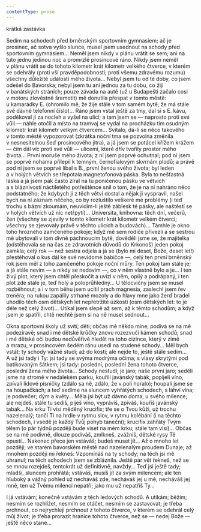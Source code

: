 ```yaml
---
contentType: prose
---
```


<section>

krátká zastávka

Sedím na schodech před brněnským sportovním gymnasiem; ač je prosinec, ač sotva vyšlo slunce, musel jsem usednout na schody před sportovním gymnasiem… Neměl jsem nikdy v plánu vrátit se sem; ani na tuto jednu jedinou noc a promrzlé prosincové ráno. Nikdy jsem neměl v plánu vrátit se do tohoto kilometr krát kilometr velkého čtverce, v kterém se odehrály (proti vší pravděpodobnosti; proti všemu zdravému rozumu) všechny důležité události mého života… Nebyl jsem tu od té doby, co jsem odešel do Bavorska; nebyl jsem tu ani jednou za tu dobu, co žiji v banátských stráních; pouze závada na autě (už u Budapešti začalo cosi v motoru zlověstně šramotit) mě donutila přespat v tomto městě: u kamarádky E. (ohromilo mě, že žije stále v tom samém bytě; že má stále své dávné telefonní číslo)… Ráno jsem vstal ještě za tmy, dal si s E. kávu, poděkoval jí za nocleh a vyšel na ulici; a tam jsem se — naprosto proti své vůli — náhle otočil a místo na tramvaj se vydal na procházku tím osudným kilometr krát kilometr velkým čtvercem… Svítalo, dá-li se něco takového v tomto městě vypozorovat (zkrátka noční tma se pozvolna změnila v nesnesitelnou šeď prosincového jitra), a já jsem se potácel křížem krážem — čím dál víc proti své vůli — ulicemi, které dřív tvořily prostor mého života… První moruše mého života; z ní jsem poprvé ochutnal; pod ní jsem se poprvé nohama přilepil k temným, černofialovým skvrnám plodů; a právě pod ní jsem se poprvé líbal s B., první ženou svého života; byl leden a v holých větvích se třepotala magnetofonová páska. Byla to nešťastná láska a já jsem pak často zíral na tu poničenou pásku ve větvích a s bláznivostí náctiletého potřeštěnce snil o tom, že je na ní nahráno něco podstatného; že kdybych ji z těch větví dostal a nějak ji vyspravil, našel bych na ní záznam něčeho, co by rozluštilo veškeré mé problémy (i teď trochu s bázní zkoumám, neuvidím-li ještě záblesk té pásky, ale naštěstí se v holých větvích už nic netřpytí)… Universita, knihovna: těch dní, večerů, žen (všechny se zjevily v tomto kilometr krát kilometr velkém čtverci; všechny se zjevovaly právě v těchto ulicích a budovách)… Támhle je okno toho hrozného zamčeného pokoje; když mě sem rodiče přivezli a se sestrou mě ubytovali v tom divně páchnoucím bytě, dověděli jsme se, že majitelka (odstěhovala se na čas ze zdravotních důvodů do Krkonoš) jeden pokoj zamkla; celý rok — než sestra odjela a já se (bylo mi deset, Bože, deset let!) přestěhoval o kus dál ke své nevidomé babičce —, celý ten první brněnský rok jsem měl z toho zamčeného pokoje noční můry. Ten pokoj tam stále je; a já stále nevím — a nikdy se nedovím —, co v něm vlastně bylo a je… I ten živý plot, který jsem chtěl přeskočit a uvízl v něm, opilý a podrápaný, i ten plot zde stále je, teď holý a poloprůhledný… U tělocvičny jsem se musel rozběhnout; a i v tom běhu jsem ucítil prach magnesia, zaslechl jsem řev trenéra; na rukou zapálily strhané mozoly a do hlavy mne jako žerď bradel uhodilo těch osm dětských let nepřetržité úzkosti (osm dětských let: to je déle než celý život)… Utíkal jsem slepě až sem, až k těmto schodům; a když jsem je spatřil, chtě nechtě jsem si na ně musel sednout…

Okna sportovní školy už svítí; děti; občas mě někdo mine, podívá se na mě podezíravě; snad i mé dětské krůčky znovu rozezvučí kámen schodů; snad i mé dětské oči budou nedůvěřivě hledět na toho cizince, který v zimě a mrazu, v prosincovém šedém ránu usedl na studené schody… Měl bych vstát; ty schody vážně studí; až do kostí; ale nejde to, ještě stále sedím… A už jsi tady i Ty: jsi tady se svýma modrýma očima; s vlasy skrytými pod batikovaným šátkem; jsi tady: poslední, poslední žena tohoto čtverce, poslední žena mého života… Schody nestudí; je jaro; naše první jaro; seděli jsme na stromě v nedalekém parku, kouřili javánský tabák, popíjeli víno, zpívali lidové písničky (zdálo sa ně, zdálo, že v poli horalo); houpali jsme se na houpačkách; a teď sedíme na sluncem vyhřátých schodech, s láhví vína; je podvečer; dým a květy… Měla jsi být už dávno doma, u svého milence; ale nejdeš, stále tu sedíš, piješ víno, vyprávíš, zpíváš, kouříš javánský tabák… Na krku Ti visí měděný krucifix; tře se o Tvou kůži, už trochu nazelenalý; tančí Ti na hrdle v rytmu slov, v rytmu kolébání (i na těchto schodech, i vsedě je každý Tvůj pohyb taneční); krucifix zahřátý Tvým tělem (o pár týdnů později bude viset na mém krku; stále tam visí)… Občas se na mě podivně, dlouze podíváš, zmlkneš, zvážníš, dětské rysy Tě opustí… Nakonec přece jen vstáváš; budeš muset jít… Až o mnoho let později; ve starém bavorském městě nad nazelenalým proudem Dunaje; až mnohem později mi řekneš: Vzpomínáš na ty schody; na těch jsi mě uhranul; na těch schodech jsem se zbláznila. Ještě pár vět řekneš, než se se mnou rozejdeš, tentokrát už definitivně, navždy… Teď jsi ještě tady; mladší, sluncem prohřátá; vstáváš, musíš jít za svým milencem; ale ten hluboký a vážný pohled už necháváš zde, necháváš jej u mě, necháváš jej mně, ten už Tvému milenci nepatří; jako mu už nepatříš Ty…

I já vstávám; konečně vstávám z těch ledových schodů. A utíkám; běžím; nesmím se rozhlížet, nesmím se otáčet, nesmím se zastavovat; je třeba prchnout, co nejrychleji prchnout z tohoto čtverce, v kterém se odehrál celý můj život; je třeba prorazit hranice tohoto čtverce, než se — nedej Bože — ještě něco stane…

</section>
